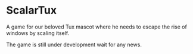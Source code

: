 # ScalarTux
A game for our beloved Tux mascot where he needs to escape the rise of windows by scaling itself.

The game is still under development wait for any news.
